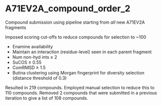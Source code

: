 # A71EV2A_compound_order_2

Compound submission using pipeline starting from *all* new A71EV2A fragments

Imposed scoring cut-offs to reduce compounds for selection to ~100
- Enamine availability
- Maintain an interaction (residue-level) seen in each parent fragment 
- Num non-hyd ints ≥ 2
- SuCOS ≥ 0.55
- ComRMSD ≥ 1.5
- Butina clustering using Morgan fingerprint for diversity selection (distance threshold of 0.3)

Resulted in 219 compounds. Employed manual selection to reduce this to 110 compounds. Removed 2 compounds that were submitted in a previous iteration to give a list of 108 compounds.
